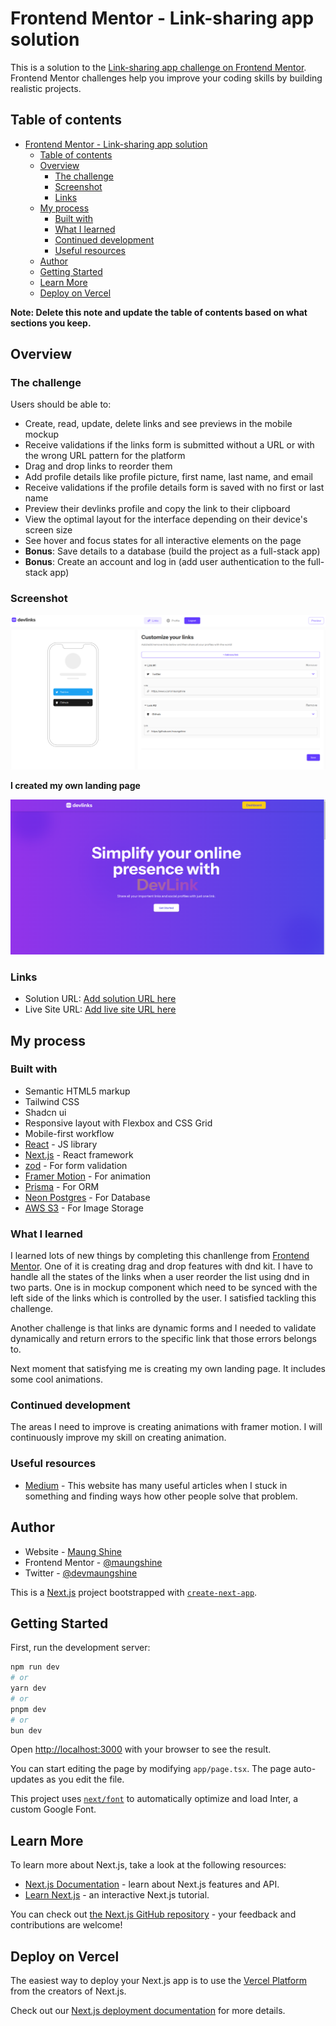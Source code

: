 # Frontend Mentor - Link-sharing app solution

This is a solution to the [Link-sharing app challenge on Frontend Mentor](https://www.frontendmentor.io/challenges/linksharing-app-Fbt7yweGsT). Frontend Mentor challenges help you improve your coding skills by building realistic projects.

## Table of contents

- [Frontend Mentor - Link-sharing app solution](#frontend-mentor---link-sharing-app-solution)
  - [Table of contents](#table-of-contents)
  - [Overview](#overview)
    - [The challenge](#the-challenge)
    - [Screenshot](#screenshot)
    - [Links](#links)
  - [My process](#my-process)
    - [Built with](#built-with)
    - [What I learned](#what-i-learned)
    - [Continued development](#continued-development)
    - [Useful resources](#useful-resources)
  - [Author](#author)
  - [Getting Started](#getting-started)
  - [Learn More](#learn-more)
  - [Deploy on Vercel](#deploy-on-vercel)

**Note: Delete this note and update the table of contents based on what sections you keep.**

## Overview

### The challenge

Users should be able to:

- Create, read, update, delete links and see previews in the mobile mockup
- Receive validations if the links form is submitted without a URL or with the wrong URL pattern for the platform
- Drag and drop links to reorder them
- Add profile details like profile picture, first name, last name, and email
- Receive validations if the profile details form is saved with no first or last name
- Preview their devlinks profile and copy the link to their clipboard
- View the optimal layout for the interface depending on their device's screen size
- See hover and focus states for all interactive elements on the page
- **Bonus**: Save details to a database (build the project as a full-stack app)
- **Bonus**: Create an account and log in (add user authentication to the full-stack app)

### Screenshot

![Dashboard](./screenshots/dashboard.png)

**I created my own landing page**

![Landing Page](./screenshots/landing-page.png)

### Links

- Solution URL: [Add solution URL here](https://github.com/maungshine/link-sharing-app)
- Live Site URL: [Add live site URL here](https://link-sharing-app-sigma-mauve.vercel.app/)

## My process

### Built with

- Semantic HTML5 markup
- Tailwind CSS
- Shadcn ui
- Responsive layout with Flexbox and CSS Grid
- Mobile-first workflow
- [React](https://reactjs.org/) - JS library
- [Next.js](https://nextjs.org/) - React framework
- [zod](https://zod.dev) - For form validation
- [Framer Motion](https://framer.com/) - For animation
- [Prisma](https://prisma.io) - For ORM
- [Neon Postgres](https://neon.tech) - For Database
- [AWS S3](https://aws.amazon.com) - For Image Storage

### What I learned

I learned lots of new things by completing this chanllenge from [Frontend Mentor](https://frontendmentor.io).
One of it is creating drag and drop features with dnd kit. I have to handle all the states of the links when a user reorder the list using dnd in two parts. One is in mockup component which need to be synced with the left side of the links which is controlled by the user. I satisfied tackling this challenge.

Another challenge is that links are dynamic forms and I needed to validate dynamically and return errors to the specific link that those errors belongs to.

Next moment that satisfying me is creating my own landing page. It includes some cool animations.

### Continued development

The areas I need to improve is creating animations with framer motion. I will continuously improve my skill on creating animation.

### Useful resources

- [Medium](https://www.medium.com) - This website has many useful articles when I stuck in something and finding ways how other people solve that problem.

## Author

- Website - [Maung Shine](https://www.maungshine.site)
- Frontend Mentor - [@maungshine](https://www.frontendmentor.io/profile/maungshine)
- Twitter - [@devmaungshine](https://www.x.com/devmaungshine)

This is a [Next.js](https://nextjs.org/) project bootstrapped with [`create-next-app`](https://github.com/vercel/next.js/tree/canary/packages/create-next-app).

## Getting Started

First, run the development server:

```bash
npm run dev
# or
yarn dev
# or
pnpm dev
# or
bun dev
```

Open [http://localhost:3000](http://localhost:3000) with your browser to see the result.

You can start editing the page by modifying `app/page.tsx`. The page auto-updates as you edit the file.

This project uses [`next/font`](https://nextjs.org/docs/basic-features/font-optimization) to automatically optimize and load Inter, a custom Google Font.

## Learn More

To learn more about Next.js, take a look at the following resources:

- [Next.js Documentation](https://nextjs.org/docs) - learn about Next.js features and API.
- [Learn Next.js](https://nextjs.org/learn) - an interactive Next.js tutorial.

You can check out [the Next.js GitHub repository](https://github.com/vercel/next.js/) - your feedback and contributions are welcome!

## Deploy on Vercel

The easiest way to deploy your Next.js app is to use the [Vercel Platform](https://vercel.com/new?utm_medium=default-template&filter=next.js&utm_source=create-next-app&utm_campaign=create-next-app-readme) from the creators of Next.js.

Check out our [Next.js deployment documentation](https://nextjs.org/docs/deployment) for more details.
